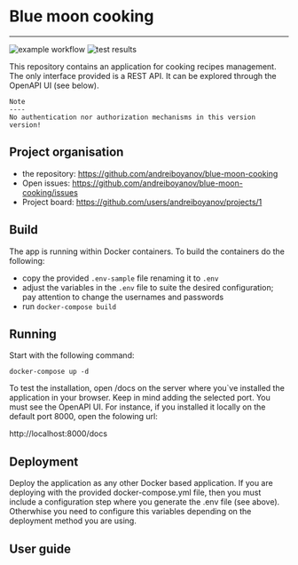 # Blue moon cooking
-------------------

![example workflow](https://github.com/andreiboyanov/blue-moon-cooking/actions/workflows/python-app.yml/badge.svg)
![test results](https://gist.githubusercontent.com/andreiboyanov/e4998217decaff96c097bf27b31417bf/raw/0a5a820dc7d9b011209de625ab34d16af934ec56/badge.svg)


This repository contains an application for cooking recipes management. The only interface provided is a REST API. It can be explored through the OpenAPI UI (see below).


```
Note
----
No authentication nor authorization mechanisms in this version version!
```

## Project organisation

- the repository: https://github.com/andreiboyanov/blue-moon-cooking
- Open issues: https://github.com/andreiboyanov/blue-moon-cooking/issues
- Project board: https://github.com/users/andreiboyanov/projects/1

## Build

The app is running within Docker containers. To build the containers do the following:
- copy the provided `.env-sample` file renaming it to `.env`
- adjust the variables in the `.env` file to suite the desired configuration; pay attention to change the usernames and passwords
- run `docker-compose build`

## Running

Start with the following command:
```shell
docker-compose up -d
```

To test the installation, open /docs on the server where you`ve installed the application in your browser. Keep in mind adding the selected port. You must see the OpenAPI UI.
For instance, if you installed it locally on the default port 8000, open the folowing url:

http://localhost:8000/docs

## Deployment

Deploy the application as any other Docker based application. 
If you are deploying with the provided docker-compose.yml file, then you must include a configuration step where you generate the .env file (see above). Otherwhise you need to configure this variables depending on the deployment method you are using. 

## User guide
